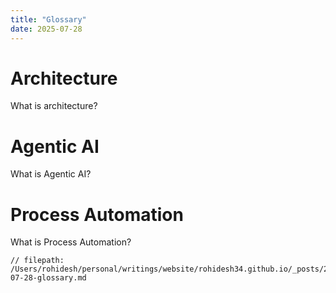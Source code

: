 ```yaml
---
title: "Glossary"
date: 2025-07-28
---
```

# Architecture
What is architecture?

# Agentic AI
What is Agentic AI?

# Process Automation
What is Process Automation?
```
// filepath: /Users/rohidesh/personal/writings/website/rohidesh34.github.io/_posts/2025-07-28-glossary.md